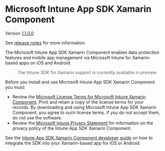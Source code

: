# Microsoft Intune App SDK Xamarin Component

Version [1.1.0.0](https://github.com/msintuneappsdk/intune-app-sdk-xamarin/releases)

See [release notes](https://github.com/msintuneappsdk/intune-app-sdk-xamarin/releases) for more information.
 
The Microsoft Intune App SDK Xamarin Component enables data protection features and mobile app management via Microsoft Intune for Xamarin-based apps on iOS and Android.

> The Intune SDK for Xamarin support is currently available in preview.  

Before you install and use Microsoft Intune App SDK Xamarin Component you must:
* Review the [Microsoft License Terms for Microsoft Intune Xamarin Component](https://components.xamarin.com/license/microsoft.intune.mam). Print and retain a copy of the license terms for your records. By downloading and using Microsoft Intune App SDK Xamarin Component, you agree to such license terms. If you do not accept them, do not use the software.
* Review the [Microsoft Intune Privacy Statement](https://docs.microsoft.com/legal/intune/microsoft-intune-privacy-statement) for information on the privacy policy of the Intune App SDK Xamarin Component.

See the [Intune App SDK Xamarin Component developer guide](https://docs.microsoft.com/intune/develop/intune-app-sdk-xamarin) on how to integrate the SDK into your Xamarin-based app for iOS or Android.
